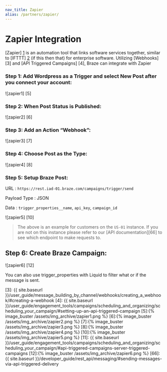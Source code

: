 ```yaml
---
nav_title: Zapier
alias: /partners/zapier/
---
```

# Zapier Integration

[Zapier] [1] is an automation tool that links software services together, similar to [IFTTT] [2] (if this then that) for enterprise software. Utilizing [Webhooks] [3] and [API Triggered Campaigns] [4], Braze can integrate with Zapier

### Step 1: Add Wordpress as a Trigger and select New Post after you connect your account:

![zapier1] [5]

### Step 2: When Post Status is Published:

![zapier2] [6]

### Step 3: Add an Action “Webhook”:

![zapier3] [7]

### Step 4: Choose Post as the Type:

![zapier4] [8]

### Step 5: Setup Braze Post:

URL : `https://rest.iad-01.braze.com/campaigns/trigger/send`

Payload Type : JSON

Data : `trigger_properties__name`, `api_key`, `campaign_id`

![zapier5] [10]

>  The above is an example for customers on the `US-01` instance. If you are not on this instance please refer to our [API documentation][66] to see which endpoint to make requests to.

## Step 6: Create Braze Campaign:

![zapier6] [12]

You can also use trigger_properties with Liquid to filter what or if the message is sent.

[1]: https://zapier.com/
[2]: https://ifttt.com/
[3]: {{ site.baseurl }}/user_guide/message_building_by_channel/webhooks/creating_a_webhook/#creating-a-webhook
[4]: {{ site.baseurl }}/user_guide/engagement_tools/campaigns/scheduling_and_organizing/scheduling_your_campaign/#setting-up-an-api-triggered-campaign
[5]:{% image_buster /assets/img_archive/zapier1.png %}
[6]:{% image_buster /assets/img_archive/zapier2.png %}
[7]:{% image_buster /assets/img_archive/zapier3.png %}
[8]:{% image_buster /assets/img_archive/zapier4.png %}
[10]:{% image_buster /assets/img_archive/zapier5.png %}
[11]: {{ site.baseurl }}/user_guide/engagement_tools/campaigns/scheduling_and_organizing/scheduling_your_campaign/#api-triggered-campaigns-server-triggered-campaigns
[12]:{% image_buster /assets/img_archive/zapier6.png %}
[66]: {{ site.baseurl }}/developer_guide/rest_api/messaging/#sending-messages-via-api-triggered-delivery
